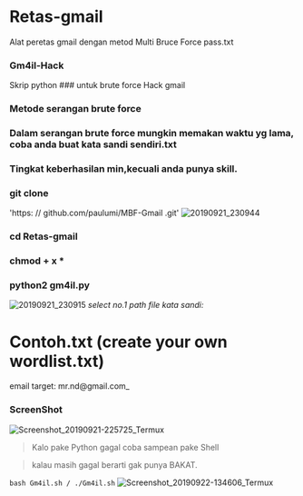 # Retas-gmail
Alat peretas gmail dengan metod  Multi Bruce Force pass.txt
### Gm4il-Hack

Skrip python ### untuk brute force Hack gmail 

### Metode serangan brute force
### Dalam serangan brute force mungkin memakan waktu yg lama, coba anda buat kata sandi sendiri.txt
### Tingkat keberhasilan min,kecuali anda punya skill.

### git clone 
'https: // github.com/paulumi/MBF-Gmail .git'
    ![20190921_230944](https://user-images.githubusercontent.com/47181365/65375979-0ca02280-dcc5-11e9-936e-61451512e600.jpg)
### cd Retas-gmail

### chmod + x *

### python2 gm4il.py
![20190921_230915](https://user-images.githubusercontent.com/47181365/65375978-0c078c00-dcc5-11e9-86e5-7223e3bff2d5.jpg)
_select no.1_ _path file kata sandi:_ 
# Contoh.txt (create your own wordlist.txt)
 email target: mr.nd@gmail.com_
### ScreenShot


![Screenshot_20190921-225725_Termux](https://user-images.githubusercontent.com/47181365/65375863-f9408780-dcc3-11e9-9160-f898605a8b30.jpg)

> Kalo pake Python gagal coba sampean pake Shell

> kalau masih gagal berarti gak punya BAKAT.

`bash Gm4il.sh / ./Gm4il.sh`
![Screenshot_20190922-134606_Termux](https://user-images.githubusercontent.com/47181365/65383437-d2c03200-dd3f-11e9-83a2-052e8fa08865.jpg)

